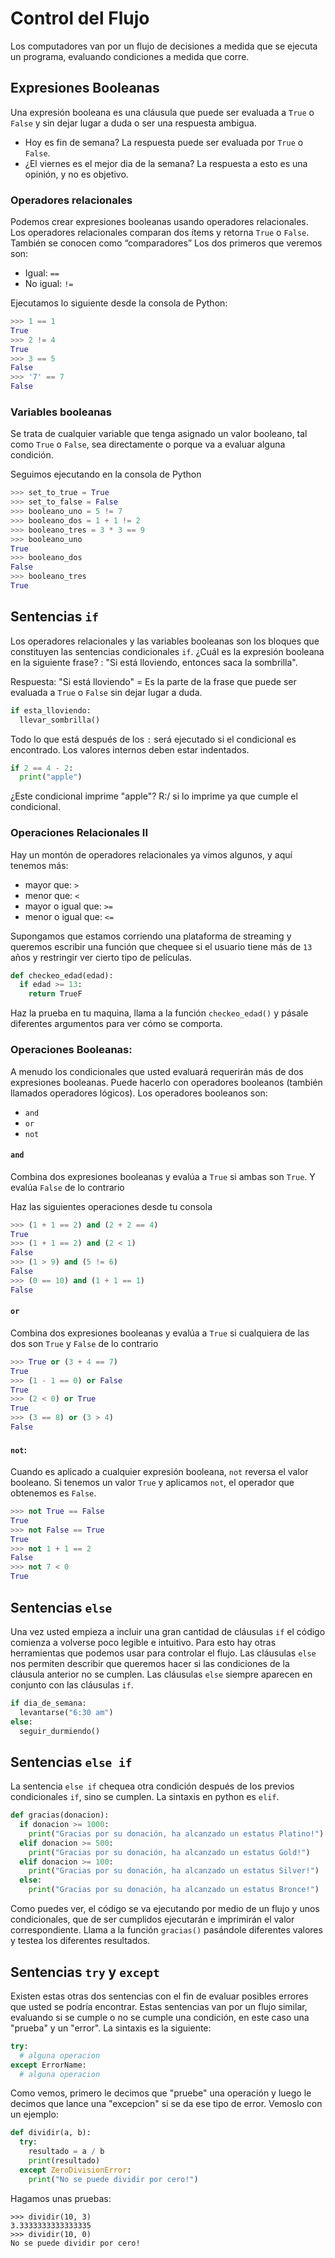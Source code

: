 # Control del Flujo

Los computadores van por un flujo de decisiones a medida que se ejecuta un programa, evaluando condiciones a medida que corre.

## Expresiones Booleanas
Una expresión booleana es una cláusula que puede ser evaluada a `True` o `False` y sin dejar lugar a duda o ser una respuesta ambigua.
* Hoy es fin de semana? La respuesta puede ser evaluada por `True` o `False`.
* ¿El viernes es el mejor dia de la semana? La respuesta a esto es una opinión, y no es objetivo.


### Operadores relacionales
Podemos crear expresiones booleanas usando operadores relacionales.  Los operadores relacionales comparan dos ítems y retorna `True` o `False`. También se conocen como “comparadores” Los dos primeros que veremos son:
* Igual: `==`
* No igual: `!=`

Ejecutamos lo siguiente desde la consola de Python:

```python
>>> 1 == 1
True
>>> 2 != 4
True
>>> 3 == 5
False
>>> '7' == 7
False
```

### Variables booleanas
Se trata de cualquier variable que tenga asignado un valor booleano, tal como `True` o `False`, sea directamente o porque va a evaluar alguna condición.


Seguimos ejecutando en la consola de Python
```python
>>> set_to_true = True
>>> set_to_false = False
>>> booleano_uno = 5 != 7
>>> booleano_dos = 1 + 1 != 2
>>> booleano_tres = 3 * 3 == 9
>>> booleano_uno
True
>>> booleano_dos
False
>>> booleano_tres
True
```

## Sentencias `if`
Los operadores relacionales y las variables booleanas son los bloques que constituyen las sentencias condicionales `if`. ¿Cuál es la expresión booleana en la siguiente frase? :
"Si está lloviendo, entonces saca la sombrilla".

Respuesta: "Si está lloviendo" = Es la parte de la frase que puede ser evaluada a `True` o `False` sin dejar lugar a duda.

```python
if esta_lloviendo:
  llevar_sombrilla()
```

Todo lo que está después de los `:` será ejecutado si el condicional es encontrado. Los valores internos deben estar indentados.

```python
if 2 == 4 - 2:
  print("apple")
```

¿Este condicional imprime "apple"? R:/ si lo imprime ya que cumple el condicional.

### Operaciones Relacionales II
Hay un montón de operadores relacionales ya vimos algunos, y aquí tenemos más:
* mayor que: `>`
* menor que:  `<`
* mayor o igual que: `>=`
* menor o igual que: `<=`

Supongamos que estamos corriendo una plataforma de streaming y queremos escribir una función que chequee si el usuario tiene más de `13` años y restringir ver cierto tipo de películas.

```python
def checkeo_edad(edad):
  if edad >= 13:
    return TrueF
```

Haz la prueba en tu maquina, llama a la función `checkeo_edad()` y pásale diferentes argumentos para ver cómo se comporta.

### Operaciones Booleanas:
A menudo los condicionales que usted evaluará requerirán más de dos expresiones booleanas. Puede hacerlo con operadores booleanos (también llamados operadores lógicos). Los operadores booleanos son:

* `and`
* `or`
* `not`

#### `and`
Combina dos expresiones booleanas y evalúa a `True` si ambas son `True`. Y evalúa `False` de lo contrario

Haz las siguientes operaciones desde tu consola

```python
>>> (1 + 1 == 2) and (2 + 2 == 4)
True
>>> (1 + 1 == 2) and (2 < 1)
False
>>> (1 > 9) and (5 != 6)
False
>>> (0 == 10) and (1 + 1 == 1)
False
```

#### `or`
Combina dos expresiones booleanas y evalúa a `True` si cualquiera de las dos son `True` y `False` de lo contrario

```python
>>> True or (3 + 4 == 7)
True
>>> (1 - 1 == 0) or False
True
>>> (2 < 0) or True
True
>>> (3 == 8) or (3 > 4)
False
```

#### `not`:
Cuando es aplicado a cualquier expresión booleana, `not` reversa el valor booleano. Si tenemos un valor `True` y aplicamos `not`, el operador que obtenemos es `False`.

```python
>>> not True == False
True
>>> not False == True
True
>>> not 1 + 1 == 2
False
>>> not 7 < 0
True
```

## Sentencias `else`
Una vez usted empieza a incluir una gran cantidad de cláusulas `if` el código comienza a volverse poco legible e intuitivo. Para esto hay otras herramientas que podemos usar para controlar el flujo. Las cláusulas `else` nos permiten describir que queremos hacer si las condiciones de la cláusula anterior no se cumplen. Las cláusulas `else` siempre aparecen en conjunto con las cláusulas `if`.

```python
if dia_de_semana:
  levantarse("6:30 am")
else:
  seguir_durmiendo()
```

## Sentencias `else if`
La sentencia `else if` chequea otra condición después de los previos condicionales `if`, sino se cumplen. La sintaxis en python es `elif`.

```python
def gracias(donacion):
  if donacion >= 1000:
    print("Gracias por su donación, ha alcanzado un estatus Platino!")
  elif donacion >= 500:
    print("Gracias por su donación, ha alcanzado un estatus Gold!")
  elif donacion >= 100:
    print("Gracias por su donación, ha alcanzado un estatus Silver!")
  else:
    print("Gracias por su donación, ha alcanzado un estatus Bronce!")
```

Como puedes ver, el código se va ejecutando por medio de un flujo y unos condicionales, que de ser cumplidos ejecutarán e imprimirán el valor correspondiente. Llama a la función `gracias()` pasándole diferentes valores y testea los diferentes resultados.

## Sentencias `try` y `except`
Existen estas otras dos sentencias con el fin de evaluar posibles errores que usted se podría encontrar. Estas sentencias van por un flujo similar, evaluando si se cumple o no se cumple una condición, en este caso una "prueba" y un "error". La sintaxis es la siguiente:

```python
try:
  # alguna operacion
except ErrorName:
  # alguna operacion
```

Como vemos, primero le decimos que "pruebe" una operación y luego le decimos que lance una "excepcion" si se da ese tipo de error. Vemoslo con un ejemplo:

```python
def dividir(a, b):
  try:
    resultado = a / b
    print(resultado)
  except ZeroDivisionError:
    print("No se puede dividir por cero!")
```

Hagamos unas pruebas:

```
>>> dividir(10, 3)
3.3333333333333335
>>> dividir(10, 0)
No se puede dividir por cero!
```
